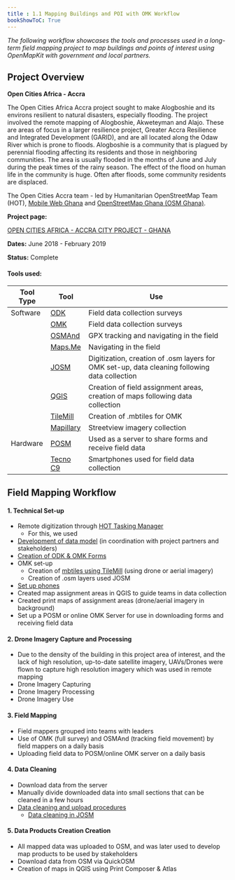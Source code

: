 ```yaml
---
title : 1.1 Mapping Buildings and POI with OMK Workflow
bookShowToC: True
---
```


*The following workflow showcases the tools and processes used in a long-term field mapping project to map buildings and points of interest using OpenMapKit with government and local partners.* 



## Project Overview

**Open Cities Africa - Accra**

The Open Cities Africa Accra project sought to make Alogboshie and its environs resilient to natural disasters, especially flooding. The project involved the remote mapping of Alogboshie, Akweteyman and Alajo. These are areas of focus in a larger resilience project, Greater Accra Resilience and Integrated Development (GARID), and are all located along the Odaw River which is prone to floods. Alogboshie is a community that is plagued by perennial flooding affecting its residents and those in neighboring communities. The area is usually flooded in the months of June and July during the peak times of the rainy season. The effect of the flood on human life in the community is huge. Often after floods, some community residents are displaced.

The Open Cities Accra team - led by Humanitarian OpenStreetMap Team (HOT), [Mobile Web Ghana](http://mobilewebghana.org/) and [OpenStreetMap Ghana (OSM Ghana)](http://osmghana.org/).

**Project page:** 

[OPEN CITIES AFRICA - ACCRA CITY PROJECT - GHANA](https://www.hotosm.org/projects/open-cities-africa-accra-city-project-ghana/)

**Dates:** June 2018 - February 2019

**Status:** Complete 

#### Tools used:

| Tool Type                          | Tool                          | Use | 
|-----|-----------------------------------|-----|
|  Software  | [ODK](https://github.com/hotosm/toolbox/wiki/4.2-Data-collection-applications#open-data-kit-odk)                 | Field data collection surveys  | 
|    | [OMK](https://github.com/hotosm/toolbox/wiki/4.2-Data-collection-applications#openmapkit-omk)                    | Field data collection surveys   |
|    | [OSMAnd](https://hotosm.github.io/toolbox/pages/data-collection-and-field-mapping/4.3-navigation-applications/#osmand)                        |  GPX tracking and navigating in the field  |
|    | [Maps.Me](https://github.com/hotosm/toolbox/wiki/4.2-Data-collection-applications#mapsme)                        |  Navigating in the field  |
|    | [JOSM](https://hotosm.github.io/toolbox/pages/digitization-and-editing/3.4-editing-with-id-and-josm/#josm)                        |  Digitization, creation of .osm layers for OMK set-up, data cleaning following data collection |
|    | [QGIS](https://hotosm.github.io/toolbox/pages/data-use-and-analysis/7.1-qgis/)                        |  Creation of field assignment areas, creation of maps following data collection  |
|    | [TileMill](https://hotosm.github.io/toolbox/pages/data-collection-and-field-mapping/4.2.2_setting_up_omk/)                        |  Creation of .mbtiles for OMK  |
|    | [Mapillary](https://www.mapillary.com/)                        |  Streetview imagery collection  |
| Hardware   | [POSM](http://posm.io/docs/)                        | Used as a server to share forms and receive field data   |
|    | [Tecno C9](https://github.com/hotosm/toolbox/wiki/1.5-Hardware)                        | Smartphones used for field data collection   |


## Field Mapping Workflow
#### 1. Technical Set-up
  * Remote digitization through [HOT Tasking Manager](https://github.com/hotosm/toolbox/wiki/3.1-Working-with-the-HOT-Tasking-Manager)
      - For this, we used
  * [Development of data model](https://github.com/hotosm/toolbox/wiki/4.1.2-Designing-The-Data-Model) (in coordination with project partners and stakeholders)
  * [Creation of ODK & OMK Forms](https://github.com/hotosm/toolbox/wiki/4.4-Creating-forms-(ODK-OMK))
  * OMK set-up
    * Creation of [mbtiles using TileMill](https://github.com/hotosm/toolbox/wiki/4.5-Creating-.mbtiles#tilemill) (using drone or aerial imagery)
    * Creation of .osm layers used JOSM
  * [Set up phones](https://github.com/hotosm/toolbox/wiki/1.5.1-Setting-up-phones-and-servers)
  * Created map assignment areas in QGIS to guide teams in data collection
  * Created print maps of assignment areas (drone/aerial imagery in background)
  * Set up a POSM or online OMK Server for use in downloading forms and receiving field data
#### 2. Drone Imagery Capture and Processing
  * Due to the density of the building in this project area of interest, and the lack of high resolution, up-to-date satellite imagery, UAVs/Drones were flown to capture high resolution imagery which was used in remote mapping
  * Drone Imagery Capturing
  * Drone Imagery Processing
  * Drone Imagery Use

#### 3. Field Mapping
  * Field mappers grouped into teams with leaders
  * Use of OMK (full survey) and OSMAnd (tracking field movement) by field mappers on a daily basis
  * Uploading field data to POSM/online OMK server on a daily basis
#### 4. Data Cleaning
  * Download data from the server
  * Manually divide downloaded data into small sections that can be cleaned in a few hours
  * [Data cleaning and upload procedures](https://github.com/hotosm/toolbox/wiki/5.2-OMK-Field-Data-Cleaning-Workflow)
    * [Data cleaning in JOSM](https://github.com/hotosm/toolbox/wiki/5.3-Data-Cleaning-with-JOSM)
#### 5. Data Products Creation Creation
  * All mapped data was uploaded to OSM, and was later used to develop map products to be used by stakeholders
  * Download data from OSM via QuickOSM
  * Creation of maps in QGIS using Print Composer & Atlas
